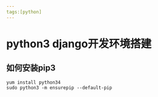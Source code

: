 ```yaml
---
tags:[python]
---
```

# python3 django开发环境搭建

## 如何安装pip3
```
yum install python34
sudo python3 -m ensurepip --default-pip
```
